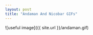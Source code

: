 ```yaml
---
layout: post
title: "Andaman And Nicobar GIFs"
---
```

![useful image]({{ site.url }}/andaman.gif)
